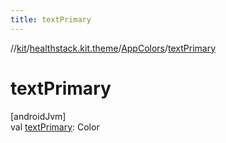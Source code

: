 ```yaml
---
title: textPrimary
---
```

//[kit](../../../index.html)/[healthstack.kit.theme](../index.html)/[AppColors](index.html)/[textPrimary](text-primary.html)



# textPrimary



[androidJvm]\
val [textPrimary](text-primary.html): Color




